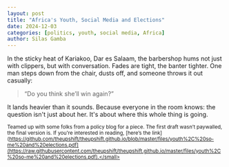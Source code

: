 ```yaml
---
layout: post
title: "Africa's Youth, Social Media and Elections"
date: 2024-12-03
categories: [politics, youth, social media, Africa]
author: Silas Gamba
---
```


In the sticky heat of Kariakoo, Dar es Salaam, the barbershop hums not just with clippers, but with conversation. Fades are tight, the banter tighter. One man steps down from the chair, dusts off, and someone throws it out casually:

> “Do you think she’ll win again?”

It lands heavier than it sounds. Because everyone in the room knows: the question isn't just about her. It's about where this whole thing is going.


<small>Teamed up with some folks from a policy blog for a piece. The first draft wasn’t paywalled, the final version is. If you're interested in reading, [here’s the link](https://github.com/theupshift/theupshift.github.io/blob/master/files/youth%2C%20so-me%20and%20elections.pdf](https://raw.githubusercontent.com/theupshift/theupshift.github.io/master/files/youth%2C%20so-me%20and%20elections.pdf).</small>

